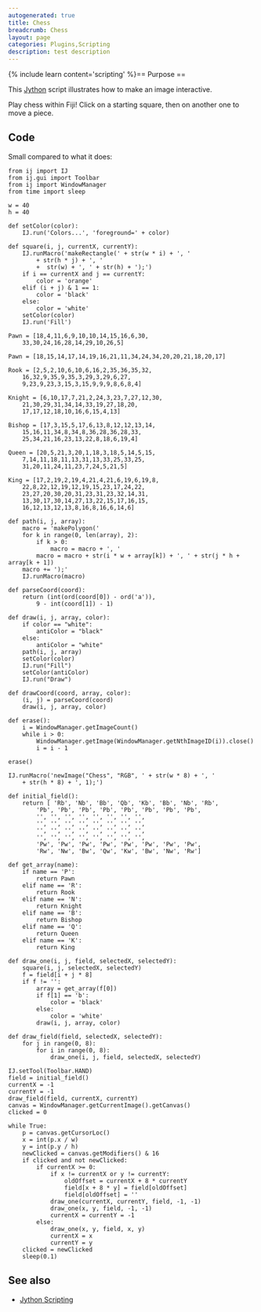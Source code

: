 ```yaml
---
autogenerated: true
title: Chess
breadcrumb: Chess
layout: page
categories: Plugins,Scripting
description: test description
---
```


{% include learn content='scripting' %}== Purpose ==

This [Jython](Jython_Scripting) script illustrates how to make an image interactive.

Play chess within Fiji! Click on a starting square, then on another one to move a piece.

Code
----

Small compared to what it does:

    from ij import IJ
    from ij.gui import Toolbar
    from ij import WindowManager
    from time import sleep

    w = 40
    h = 40

    def setColor(color):
        IJ.run('Colors...', 'foreground=' + color)

    def square(i, j, currentX, currentY):
        IJ.runMacro('makeRectangle(' + str(w * i) + ', '
            + str(h * j) + ', '
            +  str(w) + ', ' + str(h) + ');')
        if i == currentX and j == currentY:
            color = 'orange'
        elif (i + j) & 1 == 1:
            color = 'black'
        else:
            color = 'white'
        setColor(color)
        IJ.run('Fill')

    Pawn = [18,4,11,6,9,10,10,14,15,16,6,30,
        33,30,24,16,28,14,29,10,26,5]

    Pawn = [18,15,14,17,14,19,16,21,11,34,24,34,20,20,21,18,20,17]

    Rook = [2,5,2,10,6,10,6,16,2,35,36,35,32,
        16,32,9,35,9,35,3,29,3,29,6,27,
        9,23,9,23,3,15,3,15,9,9,9,8,6,8,4]

    Knight = [6,10,17,7,21,2,24,3,23,7,27,12,30,
        21,30,29,31,34,14,33,19,27,18,20,
        17,17,12,18,10,16,6,15,4,13]

    Bishop = [17,3,15,5,17,6,13,8,12,12,13,14,
        15,16,11,34,8,34,8,36,28,36,28,33,
        25,34,21,16,23,13,22,8,18,6,19,4]

    Queen = [20,5,21,3,20,1,18,3,18,5,14,5,15,
        7,14,11,18,11,13,31,13,33,25,33,25,
        31,20,11,24,11,23,7,24,5,21,5]

    King = [17,2,19,2,19,4,21,4,21,6,19,6,19,8,
        22,8,22,12,19,12,19,15,23,17,24,22,
        23,27,20,30,20,31,23,31,23,32,14,31,
        13,30,17,30,14,27,13,22,15,17,16,15,
        16,12,13,12,13,8,16,8,16,6,14,6]

    def path(i, j, array):
        macro = 'makePolygon('
        for k in range(0, len(array), 2):
            if k > 0:
                macro = macro + ', '
            macro = macro + str(i * w + array[k]) + ', ' + str(j * h + array[k + 1])
        macro += ');'
        IJ.runMacro(macro)

    def parseCoord(coord):
        return (int(ord(coord[0]) - ord('a')),
            9 - int(coord[1]) - 1)

    def draw(i, j, array, color):
        if color == "white":
            antiColor = "black"
        else:
            antiColor = "white"
        path(i, j, array)
        setColor(color)
        IJ.run("Fill")
        setColor(antiColor)
        IJ.run("Draw")

    def drawCoord(coord, array, color):
        (i, j) = parseCoord(coord)
        draw(i, j, array, color)

    def erase():
        i = WindowManager.getImageCount()
        while i > 0:
            WindowManager.getImage(WindowManager.getNthImageID(i)).close()
            i = i - 1

    erase()

    IJ.runMacro('newImage("Chess", "RGB", ' + str(w * 8) + ', '
        + str(h * 8) + ', 1);')

    def initial_field():
        return [ 'Rb', 'Nb', 'Bb', 'Qb', 'Kb', 'Bb', 'Nb', 'Rb',
            'Pb', 'Pb', 'Pb', 'Pb', 'Pb', 'Pb', 'Pb', 'Pb',
            '', '', '', '', '', '', '', '',
            '', '', '', '', '', '', '', '',
            '', '', '', '', '', '', '', '',
            '', '', '', '', '', '', '', '',
            'Pw', 'Pw', 'Pw', 'Pw', 'Pw', 'Pw', 'Pw', 'Pw',
            'Rw', 'Nw', 'Bw', 'Qw', 'Kw', 'Bw', 'Nw', 'Rw']

    def get_array(name):
        if name == 'P':
            return Pawn
        elif name == 'R':
            return Rook
        elif name == 'N':
            return Knight
        elif name == 'B':
            return Bishop
        elif name == 'Q':
            return Queen
        elif name == 'K':
            return King

    def draw_one(i, j, field, selectedX, selectedY):
        square(i, j, selectedX, selectedY)
        f = field[i + j * 8]
        if f != '':
            array = get_array(f[0])
            if f[1] == 'b':
                color = 'black'
            else:
                color = 'white'
            draw(i, j, array, color)

    def draw_field(field, selectedX, selectedY):
        for j in range(0, 8):
            for i in range(0, 8):
                draw_one(i, j, field, selectedX, selectedY)

    IJ.setTool(Toolbar.HAND)
    field = initial_field()
    currentX = -1
    currentY = -1
    draw_field(field, currentX, currentY)
    canvas = WindowManager.getCurrentImage().getCanvas()
    clicked = 0

    while True:
        p = canvas.getCursorLoc()
        x = int(p.x / w)
        y = int(p.y / h)
        newClicked = canvas.getModifiers() & 16
        if clicked and not newClicked:
            if currentX >= 0:
                if x != currentX or y != currentY:
                    oldOffset = currentX + 8 * currentY
                    field[x + 8 * y] = field[oldOffset]
                    field[oldOffset] = ''
                draw_one(currentX, currentY, field, -1, -1)
                draw_one(x, y, field, -1, -1)
                currentX = currentY = -1
            else:
                draw_one(x, y, field, x, y)
                currentX = x
                currentY = y
        clicked = newClicked
        sleep(0.1)

See also
--------

-   [Jython Scripting](Jython_Scripting)

 
